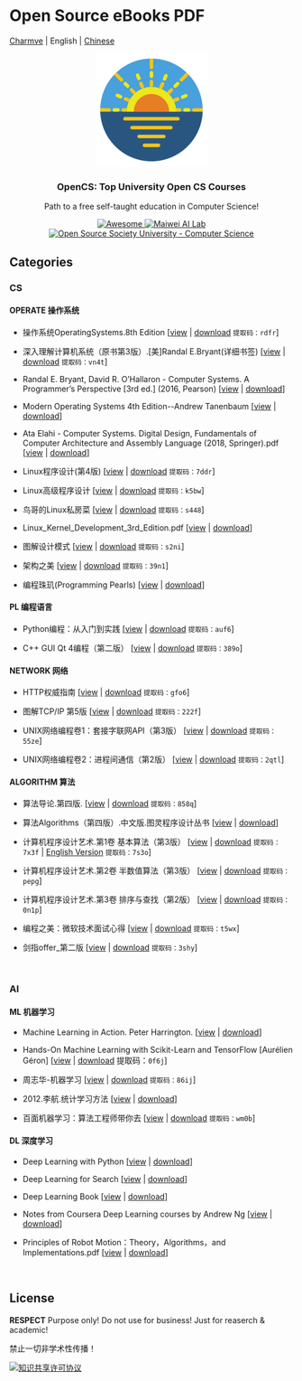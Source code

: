 # Open Source eBooks PDF 


<a href="https://github.com/Charmve" target="_blank">Charmve</a> | English | <a href="https://ufund-me.github.io/404.html" target="_blank">Chinese</a>

<div align="center">
    <img src="https://github.com/Charmve/OpenCS-Courses/raw/main/extras/Logo.png" width="200px">
</div>

<h3 align="center">OpenCS: Top University Open CS Courses</h3>
<p align="center">
  Path to a free self-taught education in Computer Science!
</p>
<p align="center">
  <a href="https://github.com/sindresorhus/awesome">
    <img alt="Awesome" src="https://cdn.rawgit.com/sindresorhus/awesome/d7305f38d29fed78fa85652e3a63e154dd8e8829/media/badge.svg">
  </a>
  <a href="https://github.com/Charmve/PaperWeeklyAI">
	  <img alt="Maiwei AI Lab" src="https://img.shields.io/badge/MaiweiAI-PaperWeeklyAI-green.svg">
  </a>
  <a href="https://github.com/Charmve/OpenCS-Courses">
	  <img alt="Open Source Society University - Computer Science" src="https://img.shields.io/badge/OpenCS-computer--science-blue.svg">
  </a>
</p>

## Categories

### CS
#### OPERATE 操作系统

- 操作系统OperatingSystems.8th Edition [[view]() | [download](https://pan.baidu.com/s/1AnVAUSZW44RENRn9-6rGAQ)  ``提取码：rdfr``]

- 深入理解计算机系统（原书第3版）.[美]Randal E.Bryant(详细书签)    [[view]() | [download](https://pan.baidu.com/s/1i3oB7vMzeAXzOLFAUKOtlw) ``提取码：vn4t``]

- Randal E. Bryant, David R. O’Hallaron - Computer Systems. A Programmer’s Perspective [3rd ed.] (2016, Pearson)  [[view](https://github.com/Charmve/PaperWeeklyAI/blob/master/00_GuideBooksPDF(English%2BChinese)/04_Network%26Linux%E7%BD%91%E7%BB%9C%E4%B8%8ELinux/Randal%20E.%20Bryant%2C%20David%20R.%20O%E2%80%99Hallaron%20-%20Computer%20Systems.%20A%20Programmer%E2%80%99s%20Perspective%20%5B3rd%20ed.%5D%20(2016%2C%20Pearson)) | [download](https://github.com/Charmve/PaperWeeklyAI/raw/master/00_GuideBooksPDF(English%2BChinese)/04_Network%26Linux%E7%BD%91%E7%BB%9C%E4%B8%8ELinux/Randal%20E.%20Bryant%2C%20David%20R.%20O%E2%80%99Hallaron%20-%20Computer%20Systems.%20A%20Programmer%E2%80%99s%20Perspective%20%5B3rd%20ed.%5D%20(2016%2C%20Pearson))]

- Modern Operating Systems 4th Edition--Andrew Tanenbaum  [[view](https://github.com/Charmve/PaperWeeklyAI/blob/master/00_GuideBooksPDF(English%2BChinese)/04_Network%26Linux%E7%BD%91%E7%BB%9C%E4%B8%8ELinux/Modern%20Operating%20Systems%204th%20Edition--Andrew%20Tanenbaum.pdf) | [download](https://github.com/Charmve/PaperWeeklyAI/raw/master/00_GuideBooksPDF(English%2BChinese)/04_Network%26Linux%E7%BD%91%E7%BB%9C%E4%B8%8ELinux/Modern%20Operating%20Systems%204th%20Edition--Andrew%20Tanenbaum.pdf)]

- Ata Elahi - Computer Systems. Digital Design, Fundamentals of Computer Architecture and Assembly Language (2018, Springer).pdf    [[view](https://github.com/Charmve/PaperWeeklyAI/blob/master/00_GuideBooksPDF(English%2BChinese)/04_Network%26Linux%E7%BD%91%E7%BB%9C%E4%B8%8ELinux/Ata%20Elahi%20-%20Computer%20Systems.%20Digital%20Design%2C%20Fundamentals%20of%20Computer%20Architecture%20and%20Assembly%20Language%20(2018%2C%20Springer).pdf) | [download](https://github.com/Charmve/PaperWeeklyAI/raw/master/00_GuideBooksPDF(English%2BChinese)/04_Network%26Linux%E7%BD%91%E7%BB%9C%E4%B8%8ELinux/Ata%20Elahi%20-%20Computer%20Systems.%20Digital%20Design%2C%20Fundamentals%20of%20Computer%20Architecture%20and%20Assembly%20Language%20(2018%2C%20Springer).pdf)]

- Linux程序设计(第4版)   [[view]() | [download](https://pan.baidu.com/s/1nEQPcjQ1GT5J005pa2zyRQ) ``提取码：7ddr``]

- Linux高级程序设计  [[view]() | [download](https://pan.baidu.com/s/1n7fbSsDVYmXFuPmbrZt3Hg) ``提取码：k5bw``]

- 鸟哥的Linux私房菜  [[view]() | [download](https://pan.baidu.com/s/1MDPidezXCxuxvWFWJ6-52w)  ``提取码：s448``]

- Linux_Kernel_Development_3rd_Edition.pdf    [[view](https://github.com/Charmve/PaperWeeklyAI/blob/master/00_GuideBooksPDF(English%2BChinese)/04_Network%26Linux%E7%BD%91%E7%BB%9C%E4%B8%8ELinux/Linux_Kernel_Development_3rd_Edition.pdf) | [download](https://github.com/Charmve/PaperWeeklyAI/raw/master/00_GuideBooksPDF(English%2BChinese)/04_Network%26Linux%E7%BD%91%E7%BB%9C%E4%B8%8ELinux/Linux_Kernel_Development_3rd_Edition.pdf)]

- 图解设计模式   [[view]() | [download](https://pan.baidu.com/s/1Oaqda7luLE6Zz9aap53vvg) ``提取码：s2ni``]

- 架构之美   [[view]() | [download](https://pan.baidu.com/s/16WcoEv1Gml3e6RHf55OyWw) ``提取码：39n1``]

- 编程珠玑(Programming Pearls) [[view](https://github.com/Charmve/PaperWeeklyAI/blob/master/00_GuideBooksPDF(English%2BChinese)/02_Programing%26Algorithm%E7%BC%96%E7%A8%8B%E4%B8%8E%E7%AE%97%E6%B3%95/%E7%BC%96%E7%A8%8B%E7%8F%A0%E7%8E%91(Programming%20Pearls).pdf) | [download](https://github.com/Charmve/PaperWeeklyAI/raw/master/00_GuideBooksPDF(English%2BChinese)/02_Programing%26Algorithm%E7%BC%96%E7%A8%8B%E4%B8%8E%E7%AE%97%E6%B3%95/%E7%BC%96%E7%A8%8B%E7%8F%A0%E7%8E%91(Programming%20Pearls).pdf)]

#### PL 编程语言

- Python编程：从入门到实践   [[view]() | [download](https://pan.baidu.com/s/15_9quA3HnbIKSfhpLLcS7g) ``提取码：auf6``]

- C++ GUI Qt 4编程（第二版）  [[view]() | [download](https://pan.baidu.com/s/18Q4jrkyLWuWXXrsTvC4djQ) ``提取码：389o``]

#### NETWORK 网络

- HTTP权威指南   [[view]() | [download](https://pan.baidu.com/s/1uufFEU3mDQL5zX8oyAAE8w) ``提取码：gfo6``]

- 图解TCP/IP 第5版   [[view]() | [download](https://pan.baidu.com/s/13IwUFvTI_Hy91eDwOeh6Wg)  ``提取码：222f``]

- UNIX网络编程卷1：套接字联网API（第3版）  [[view]() | [download](https://pan.baidu.com/s/1i4YfhB5_Bmk25h7oPFQsmg)  ``提取码：55ze``]

- UNIX网络编程卷2：进程间通信（第2版）   [[view]() | [download](https://pan.baidu.com/s/1hP16TS6N-PaZUsd4YH-puw) ``提取码：2qtl``]

#### ALGORITHM 算法

- 算法导论.第四版.  [[view]() | [download](https://pan.baidu.com/s/1DyLTCGDg_vctgO3p6XUC-Q)  ``提取码：858q``]

- 算法Algorithms（第四版）.中文版.图灵程序设计丛书 [[view](https://github.com/Charmve/PaperWeeklyAI/blob/master/00_GuideBooksPDF(English%2BChinese)/02_Programing%26Algorithm%E7%BC%96%E7%A8%8B%E4%B8%8E%E7%AE%97%E6%B3%95/%E7%AE%97%E6%B3%95Algorithms%EF%BC%88%E7%AC%AC%E5%9B%9B%E7%89%88%EF%BC%89%E4%B8%AD%E6%96%87%E7%89%88.pdf)  | [download](https://github.com/Charmve/PaperWeeklyAI/raw/master/00_GuideBooksPDF(English%2BChinese)/02_Programing%26Algorithm%E7%BC%96%E7%A8%8B%E4%B8%8E%E7%AE%97%E6%B3%95/%E7%AE%97%E6%B3%95Algorithms%EF%BC%88%E7%AC%AC%E5%9B%9B%E7%89%88%EF%BC%89%E4%B8%AD%E6%96%87%E7%89%88.pdf)]

- 计算机程序设计艺术.第1卷 基本算法（第3版）  [[view]() | [download](https://pan.baidu.com/s/1FXto15xngELZmfGivsVpvw) ``提取码：7x3f`` | [English Version](https://pan.baidu.com/s/1v8qtg5A3u_-R7cPSY-aD9g) ``提取码：7s3o``]

- 计算机程序设计艺术.第2卷 半数值算法（第3版）  [[view]() | [download](https://pan.baidu.com/s/1w1lFw7NujaEqyksyguT4Gg) ``提取码：pepg``]

- 计算机程序设计艺术.第3卷 排序与查找（第2版）   [[view]() | [download](https://pan.baidu.com/s/1ATgd4-bDMvSgXqb8vBhHDQ) ``提取码：0n1p``]

- 编程之美：微软技术面试心得   [[view]() | [download](https://pan.baidu.com/s/1qmf1fys6PcF-jVwwWq9QCQ)  ``提取码：t5wx``]

- 剑指offer_第二版  [[view]() | [download](https://pan.baidu.com/s/1rC7MbNT7pAbC5HJrcyD56g) ``提取码：3shy``]

<br>

### AI
#### ML 机器学习

- Machine Learning in Action. Peter Harrington.    [[view](https://github.com/Charmve/PaperWeeklyAI/blob/master/00_GuideBooksPDF(English%2BChinese)/01_MachineLearningTextBooks%E6%9C%BA%E5%99%A8%E5%AD%A6%E4%B9%A0/Machine%20Learning%20in%20Action%20%5BPeter%20Harrington%5D.pdf) | [download](https://github.com/Charmve/PaperWeeklyAI/raw/master/00_GuideBooksPDF(English%2BChinese)/01_MachineLearningTextBooks%E6%9C%BA%E5%99%A8%E5%AD%A6%E4%B9%A0/Machine%20Learning%20in%20Action%20%5BPeter%20Harrington%5D.pdf)]

- Hands-On Machine Learning with Scikit-Learn and TensorFlow [Aurélien Géron]   [[view]() | [download](https://pan.baidu.com/s/1Ivkkyys2_BSgPShr81wVlw)  提取码：``0f6j``]

- 周志华-机器学习   [[view]() | [download](https://pan.baidu.com/s/19sFhayhzfZk7fDW9qFbksw)  ``提取码：86ij``]

- 2012.李航.统计学习方法   [[view](https://github.com/Charmve/PaperWeeklyAI/blob/master/00_GuideBooksPDF(English%2BChinese)/01_MachineLearningTextBooks%E6%9C%BA%E5%99%A8%E5%AD%A6%E4%B9%A0/2012.%E6%9D%8E%E8%88%AA.%E7%BB%9F%E8%AE%A1%E5%AD%A6%E4%B9%A0%E6%96%B9%E6%B3%95.pdf) | [download](https://github.com/Charmve/PaperWeeklyAI/raw/master/00_GuideBooksPDF(English%2BChinese)/01_MachineLearningTextBooks%E6%9C%BA%E5%99%A8%E5%AD%A6%E4%B9%A0/2012.%E6%9D%8E%E8%88%AA.%E7%BB%9F%E8%AE%A1%E5%AD%A6%E4%B9%A0%E6%96%B9%E6%B3%95.pdf)]

- 百面机器学习：算法工程师带你去   [[view]() | [download](https://pan.baidu.com/s/1e3n3p6L6eFMnQEASz4a8jw) ``提取码：wm0b``]

#### DL 深度学习

- Deep Learning with Python   [[view](https://github.com/Charmve/PaperWeeklyAI/blob/master/00_GuideBooksPDF(English%2BChinese)/01_MachineLearningTextBooks%E6%9C%BA%E5%99%A8%E5%AD%A6%E4%B9%A0/Deep%20Learning%20with%20Python.pdf) | [download](https://github.com/Charmve/PaperWeeklyAI/raw/master/00_GuideBooksPDF(English%2BChinese)/01_MachineLearningTextBooks%E6%9C%BA%E5%99%A8%E5%AD%A6%E4%B9%A0/Deep%20Learning%20with%20Python.pdf)]

- Deep Learning for Search   [[view](https://github.com/Charmve/PaperWeeklyAI/blob/master/00_GuideBooksPDF(English%2BChinese)/01_MachineLearningTextBooks%E6%9C%BA%E5%99%A8%E5%AD%A6%E4%B9%A0/Deep%20Learning%20for%20Search.pdf) | [download](https://github.com/Charmve/PaperWeeklyAI/raw/master/00_GuideBooksPDF(English%2BChinese)/01_MachineLearningTextBooks%E6%9C%BA%E5%99%A8%E5%AD%A6%E4%B9%A0/Deep%20Learning%20for%20Search.pdf)]

- Deep Learning Book   [[view](https://github.com/Charmve/PaperWeeklyAI/blob/master/00_GuideBooksPDF(English%2BChinese)/01_MachineLearningTextBooks%E6%9C%BA%E5%99%A8%E5%AD%A6%E4%B9%A0/Deep%20Learning%20Book%20(English).pdf) | [download](https://github.com/Charmve/PaperWeeklyAI/raw/master/00_GuideBooksPDF(English%2BChinese)/01_MachineLearningTextBooks%E6%9C%BA%E5%99%A8%E5%AD%A6%E4%B9%A0/Deep%20Learning%20Book%20(English).pdf)]

- Notes from Coursera Deep Learning courses by Andrew Ng   [[view](https://github.com/Charmve/PaperWeeklyAI/blob/master/00_GuideBooksPDF(English%2BChinese)/01_MachineLearningTextBooks%E6%9C%BA%E5%99%A8%E5%AD%A6%E4%B9%A0/Notes%20from%20Coursera%20Deep%20Learning%20courses%20by%20Andrew%20Ng.pdf) | [download](https://github.com/Charmve/PaperWeeklyAI/raw/master/00_GuideBooksPDF(English%2BChinese)/01_MachineLearningTextBooks%E6%9C%BA%E5%99%A8%E5%AD%A6%E4%B9%A0/Notes%20from%20Coursera%20Deep%20Learning%20courses%20by%20Andrew%20Ng.pdf)]

- Principles of Robot Motion：Theory，Algorithms，and Implementations.pdf     [[view](https://github.com/Charmve/PaperWeeklyAI/blob/master/00_GuideBooksPDF(English%2BChinese)/01_MachineLearningTextBooks%E6%9C%BA%E5%99%A8%E5%AD%A6%E4%B9%A0/Principles%20of%20Robot%20Motion%EF%BC%9ATheory%EF%BC%8CAlgorithms%EF%BC%8Cand%20Implementations.pdf) | [download](https://github.com/Charmve/PaperWeeklyAI/raw/master/00_GuideBooksPDF(English%2BChinese)/01_MachineLearningTextBooks%E6%9C%BA%E5%99%A8%E5%AD%A6%E4%B9%A0/Principles%20of%20Robot%20Motion%EF%BC%9ATheory%EF%BC%8CAlgorithms%EF%BC%8Cand%20Implementations.pdf)]

<br>

## License

<strong>RESPECT</strong> Purpose only! Do not use for business! Just for reaserch & academic! 

禁止一切非学术性传播！

<a rel="license" href="http://creativecommons.org/licenses/by-nc-sa/4.0/"><img alt="知识共享许可协议" style="border-width:0" src="https://i.creativecommons.org/l/by-nc-sa/4.0/88x31.png" /></a>

